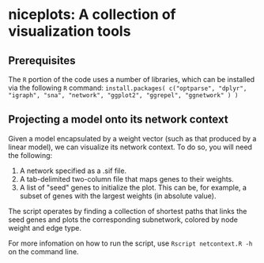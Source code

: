 # niceplots: A collection of visualization tools

## Prerequisites

The `R` portion of the code uses a number of libraries, which can be installed via the following `R` command: `install.packages( c("optparse", "dplyr", "igraph", "sna", "network", "ggplot2", "ggrepel", "ggnetwork" ) )`

## Projecting a model onto its network context

Given a model encapsulated by a weight vector (such as that produced by a linear model), we can visualize its network context. To do so, you will need the following:

1. A network specified as a .sif file.
2. A tab-delimited two-column file that maps genes to their weights.
3. A list of "seed" genes to initialize the plot. This can be, for example, a subset of genes with the largest weights (in absolute value).

The script operates by finding a collection of shortest paths that links the seed genes and plots the corresponding subnetwork, colored by node weight and edge type.

For more infomation on how to run the script, use `Rscript netcontext.R -h` on the command line.
